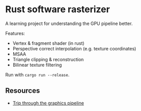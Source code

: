 # Rust software rasterizer

A learning project for understanding the GPU pipeline better.

Features:

* Vertex & fragment shader (in rust)
* Perspective correct interpolation (e.g. texture coordinates)
* MSAA
* Triangle clipping & reconstruction
* Bilinear texture filtering

Run with `cargo run --release`.

## Resources

* [Trip through the graphics pipeline](https://fgiesen.wordpress.com/2011/07/09/a-trip-through-the-graphics-pipeline-2011-index/)
